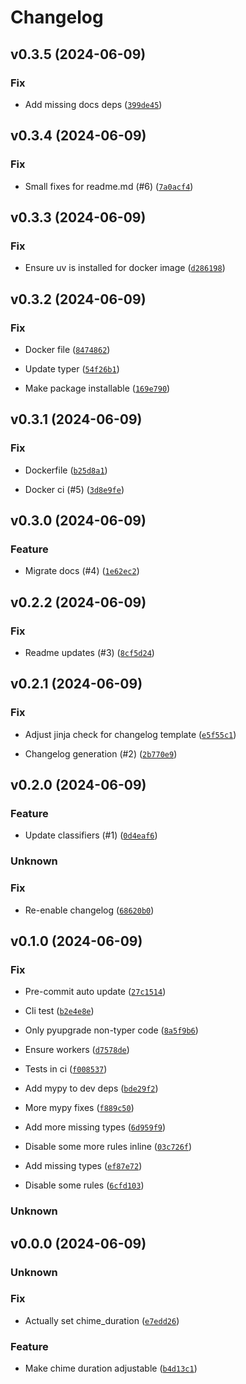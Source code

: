# Changelog

## v0.3.5 (2024-06-09)

### Fix


- Add missing docs deps ([`399de45`](https://github.com/uilibs/uiprotect/commit/399de45721cb72c1cd6c945ad9aa0d73d82dea8f))


## v0.3.4 (2024-06-09)

### Fix


- Small fixes for readme.md (#6) ([`7a0acf4`](https://github.com/uilibs/uiprotect/commit/7a0acf4da9cfcc1cbf6111cc9d2083be68aa9d93))


## v0.3.3 (2024-06-09)

### Fix


- Ensure uv is installed for docker image ([`d286198`](https://github.com/uilibs/uiprotect/commit/d286198ce4d26ff5151c9b937058b4c223aa95f2))


## v0.3.2 (2024-06-09)

### Fix


- Docker file ([`8474862`](https://github.com/uilibs/uiprotect/commit/84748626bbe29492997801759164a6242ebf7b72))


- Update typer ([`54f26b1`](https://github.com/uilibs/uiprotect/commit/54f26b16223d0ed83c2e249df458ec5ccc407fb6))


- Make package installable ([`169e790`](https://github.com/uilibs/uiprotect/commit/169e7903bc72ad513f475c5477c0b6f4cd5c7653))


## v0.3.1 (2024-06-09)

### Fix


- Dockerfile ([`b25d8a1`](https://github.com/uilibs/uiprotect/commit/b25d8a1218158368ec50d1a2b20280b94696ccee))


- Docker ci (#5) ([`3d8e9fe`](https://github.com/uilibs/uiprotect/commit/3d8e9fe294c7c75a7efc2d2653a51fdb052fbf29))


## v0.3.0 (2024-06-09)

### Feature


- Migrate docs (#4) ([`1e62ec2`](https://github.com/uilibs/uiprotect/commit/1e62ec204c6d1b26f95486a8c27a61bb40a8219b))


## v0.2.2 (2024-06-09)

### Fix


- Readme updates (#3) ([`8cf5d24`](https://github.com/uilibs/uiprotect/commit/8cf5d24915e9aed2ffbdce4390dd061c9c40d4a1))


## v0.2.1 (2024-06-09)

### Fix


- Adjust jinja check for changelog template ([`e5f55c1`](https://github.com/uilibs/uiprotect/commit/e5f55c1f1af84d3f9053bf9b36c3662dab706882))


- Changelog generation (#2) ([`2b770e9`](https://github.com/uilibs/uiprotect/commit/2b770e9a4a6ccfa352fd0fc2b30099ef07b59db8))


## v0.2.0 (2024-06-09)

### Feature


- Update classifiers (#1) ([`0d4eaf6`](https://github.com/uilibs/uiprotect/commit/0d4eaf6e5fe30c83c52d30d388d65ebe33ee7c3f))


### Unknown



### Fix


- Re-enable changelog ([`68620b0`](https://github.com/uilibs/uiprotect/commit/68620b09b65ee553982c2c54bfc1e0a3c6ba4380))


## v0.1.0 (2024-06-09)

### Fix


- Pre-commit auto update ([`27c1514`](https://github.com/uilibs/uiprotect/commit/27c1514064b5b44d13abd57fc5df3f81dc741c78))


- Cli test ([`b2e4e8e`](https://github.com/uilibs/uiprotect/commit/b2e4e8ef3536bbedc8d3765afb4fd3cb45b478ba))


- Only pyupgrade non-typer code ([`8a5f9b6`](https://github.com/uilibs/uiprotect/commit/8a5f9b644b80a2f739bc5d9720e316150e938ab6))


- Ensure workers ([`d7578de`](https://github.com/uilibs/uiprotect/commit/d7578dedd0443f5ce4333475dde06c28882cbfd0))


- Tests in ci ([`f008537`](https://github.com/uilibs/uiprotect/commit/f0085378ac15125e7e75d80daae7876b37fa8b6d))


- Add mypy to dev deps ([`bde29f2`](https://github.com/uilibs/uiprotect/commit/bde29f236622ec8c3756add4ddb8103644b04c8f))


- More mypy fixes ([`f889c50`](https://github.com/uilibs/uiprotect/commit/f889c5061dd3428bf47bcf1294c0117880e3f20b))


- Add more missing types ([`6d959f9`](https://github.com/uilibs/uiprotect/commit/6d959f9f48b0fd14a43468d52abd8593311bfe10))


- Disable some more rules inline ([`03c726f`](https://github.com/uilibs/uiprotect/commit/03c726f0c0594fcde0a4bb93020c1c99dce6a149))


- Add missing types ([`ef87e72`](https://github.com/uilibs/uiprotect/commit/ef87e72b73e1ec5372bc19260916f093f2b2fe45))


- Disable some rules ([`6cfd103`](https://github.com/uilibs/uiprotect/commit/6cfd103beba3d8689f2c9730831efd89bc0fd679))


### Unknown










## v0.0.0 (2024-06-09)

### Unknown
















































































































































































































































































































































































































































































































































































































































































































































































































































































### Fix


- Actually set chime_duration ([`e7edd26`](https://github.com/uilibs/uiprotect/commit/e7edd26823505f73e97b1a46e70f397a95126a3f))


### Feature


- Make chime duration adjustable ([`b4d13c1`](https://github.com/uilibs/uiprotect/commit/b4d13c146f292eae216109f747d3bee6608b0f28))


